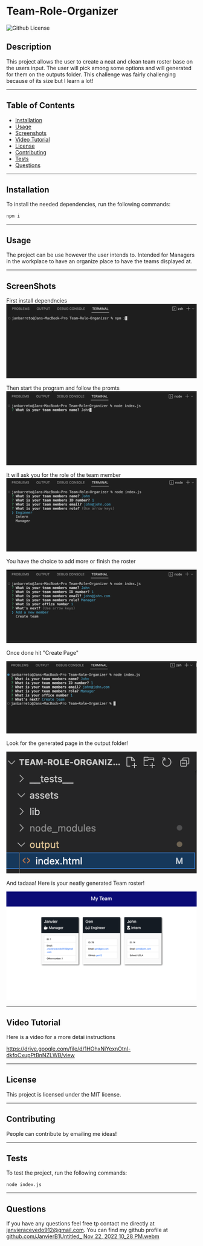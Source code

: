 # Team-Role-Organizer
![Github License](https://img.shields.io/badge/license-MIT-green)
## Description
This project allows the user to create a neat and clean team roster base on the users input. The user will pick among some options and will generated for them on the outputs folder. This challenge was fairly challenging because of its size but I learn a lot!
___
## Table of Contents
* [Installation](#installation)
* [Usage](#usage)
* [Screenshots](#ScreenShots)
* [Video Tutorial](#VideoTutorial)
* [License](#license)
* [Contributing](#contributing)
* [Tests](#tests)
* [Questions](#questions)
___
## Installation
To install the needed dependencies, run the following commands:
```
npm i 
```
___
## Usage
The project can be use however the user intends to. Intended for Managers in the workplace to have an organize place to have the teams displayed at. 

___
## ScreenShots
First install dependncies
![](./assets/Screenshot%202022-11-22%20at%2010.51.37%20PM.png)

Then start the program and follow the promts
![](./assets/Screenshot%202022-11-22%20at%2010.54.03%20PM.png)

It will ask you for the role of the team member
![](./assets/Screenshot%202022-11-22%20at%2010.54.37%20PM.png)

You have the choice to add more or finish the roster

![](./assets/Screenshot%202022-11-22%20at%2010.54.51%20PM.png)

Once done hit "Create Page"

![](./assets/Screenshot%202022-11-22%20at%2010.55.21%20PM.png)

Look for the generated page in the output folder!

![](./assets/Screenshot%202022-11-22%20at%2010.56.27%20PM.png)

And tadaaa! Here is your neatly generated Team roster!

![](./assets/Screenshot%202022-11-22%20at%2010.59.28%20PM.png)
___
## Video Tutorial
Here is a video for a more detai instructions

https://drive.google.com/file/d/1HOhxNiYexnOtnl-dkfoCxupPtBnNZLWB/view

___
## License
This project is licensed under the MIT license.
___
## Contributing
People can contribute by emailing me ideas!
___
## Tests
To test the project, run the following commands:
```
node index.js
```
___
## Questions
If you have any questions feel free tp contact me directly at janvieracevedo912@gmail.com. You can find my github profile at [github.com/JanvierB1](https://github.com/JanvierB1/)[Untitled_ Nov 22, 2022 10_28 PM.webm](https://user-images.githubusercontent.com/112591613/203464723-f781a990-1836-48b3-8f31-3a7c4e386ef8.webm)
